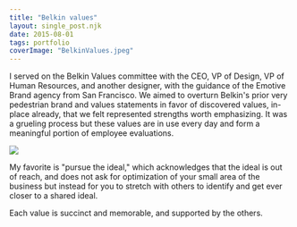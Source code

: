 ```yaml
---
title: "Belkin values"
layout: single_post.njk
date: 2015-08-01
tags: portfolio
coverImage: "BelkinValues.jpeg"
---
```


I served on the Belkin Values committee with the CEO, VP of Design, VP of Human Resources, and another designer, with the guidance of the Emotive Brand agency from San Francisco. We aimed to overturn Belkin's prior very pedestrian brand and values statements in favor of discovered values, in-place already, that we felt represented strengths worth emphasizing. It was a grueling process but these values are in use every day and form a meaningful portion of employee evaluations.

![](images/BelkinValues-640x1024.jpeg)

My favorite is "pursue the ideal," which acknowledges that the ideal is out of reach, and does not ask for optimization of your small area of the business but instead for you to stretch with others to identify and get ever closer to a shared ideal.

Each value is succinct and memorable, and supported by the others.
